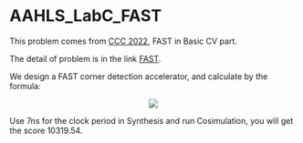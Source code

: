 # AAHLS_LabC_FAST

This problem comes from [CCC 2022](https://xupsh.github.io/ccc/), FAST in Basic CV part. 

The detail of problem is in the link [FAST](https://github.com/xupsh/ccc/tree/main/problems/fast).

We design a FAST corner detection accelerator, and calculate by the formula:

<div align="center">
  <img src="https://render.githubusercontent.com/render/math?math=\huge%20\frac{T_{clock}\times%20F_{max}}{\tau_{Simulation}}">
</div>

Use 7ns for the clock period in Synthesis and run Cosimulation, you will get the score 10319.54.
